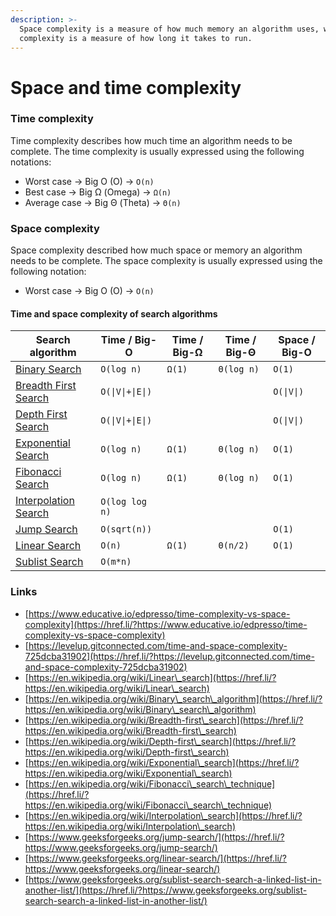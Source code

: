 ```yaml
---
description: >-
  Space complexity is a measure of how much memory an algorithm uses, while time
  complexity is a measure of how long it takes to run.
---
```


# Space and time complexity

### Time complexity

Time complexity describes how much time an algorithm needs to be complete. The time complexity is usually expressed using the following notations:

* Worst case → Big O (O) → `O(n)`
* Best case → Big Ω (Omega) -> `Ω(n)`
* Average case → Big Θ (Theta) -> `Θ(n)`

### Space complexity

Space complexity described how much space or memory an algorithm needs to be complete. The space complexity is usually expressed using the following notation:

* Worst case → Big O (O) → `O(n)`

#### Time and space complexity of search algorithms

| Search algorithm                                                                                         | Time / Big-O     | Time / Big-Ω | Time / Big-Θ | Space / Big-O |
| -------------------------------------------------------------------------------------------------------- | ---------------- | ------------ | ------------ | ------------- |
| [Binary Search](search-algorithms/binary-search.md)                                                      | `O(log n)`       | `Ω(1)`       | `Θ(log n)`   | `O(1)`        |
| [Breadth First Search](search-algorithms/breadth-first-search.md)                                        | `O(\|V\|+\|E\|)` |              |              | `O(\|V\|)`    |
| [Depth First Search](search-algorithms/depth-first-search.md)                                            | `O(\|V\|+\|E\|)` |              |              | `O(\|V\|)`    |
| [Exponential Sear](search-algorithms/exponential-search.md)[ch](search-algorithms/exponential-search.md) | `O(log n)`       | `Ω(1)`       | `Θ(log n)`   | `O(1)`        |
| [Fibonacci Search](search-algorithms/fibonacci-search.md)                                                | `O(log n)`       | `Ω(1)`       | `Θ(log n)`   | `O(1)`        |
| [Interpolation Search](search-algorithms/interpolation-search.md)                                        | `O(log log n)`   |              |              |               |
| [Jump Search](search-algorithms/jump-search.md)                                                          | `O(sqrt(n))`     |              |              | `O(1)`        |
| [Linear Search](https://codenex.wordpress.com/2021/01/24/developer-toolbox-%E2%86%92-linear-search/)     | `O(n)`           | `Ω(1)`       | `Θ(n/2)`     | `O(1)`        |
| [Sublist Search](search-algorithms/sublist-search.md)                                                    | `O(m*n)`         |              |              |               |

### Links

* [https://www.educative.io/edpresso/time-complexity-vs-space-complexity](https://href.li/?https://www.educative.io/edpresso/time-complexity-vs-space-complexity)
* [https://levelup.gitconnected.com/time-and-space-complexity-725dcba31902](https://href.li/?https://levelup.gitconnected.com/time-and-space-complexity-725dcba31902)
* [https://en.wikipedia.org/wiki/Linear\_search](https://href.li/?https://en.wikipedia.org/wiki/Linear\_search)
* [https://en.wikipedia.org/wiki/Binary\_search\_algorithm](https://href.li/?https://en.wikipedia.org/wiki/Binary\_search\_algorithm)
* [https://en.wikipedia.org/wiki/Breadth-first\_search](https://href.li/?https://en.wikipedia.org/wiki/Breadth-first\_search)
* [https://en.wikipedia.org/wiki/Depth-first\_search](https://href.li/?https://en.wikipedia.org/wiki/Depth-first\_search)
* [https://en.wikipedia.org/wiki/Exponential\_search](https://href.li/?https://en.wikipedia.org/wiki/Exponential\_search)
* [https://en.wikipedia.org/wiki/Fibonacci\_search\_technique](https://href.li/?https://en.wikipedia.org/wiki/Fibonacci\_search\_technique)
* [https://en.wikipedia.org/wiki/Interpolation\_search](https://href.li/?https://en.wikipedia.org/wiki/Interpolation\_search)
* [https://www.geeksforgeeks.org/jump-search/](https://href.li/?https://www.geeksforgeeks.org/jump-search/)
* [https://www.geeksforgeeks.org/linear-search/](https://href.li/?https://www.geeksforgeeks.org/linear-search/)
* [https://www.geeksforgeeks.org/sublist-search-search-a-linked-list-in-another-list/](https://href.li/?https://www.geeksforgeeks.org/sublist-search-search-a-linked-list-in-another-list/)

